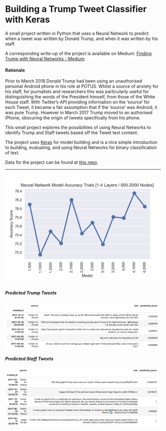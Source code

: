 # Building a Trump Tweet Classifier with Keras
A small project written in Python that uses a Neural Network to predict
 when a tweet was written by Donald Trump, and when it was written by his staff.

 A corresponding write-up of the project is available on Medium: [Finding Trump with Neural Networks - Medium](https://medium.com/@Minyall/finding-trump-with-neural-networks-4419468e0624)

#### Rationale
Prior to March 2018 Donald Trump had been using an unauthorised personal Android phone in his role at POTUS. Whilst a source of anxiety for his staff, for journalists and researchers this was particularly useful for distinguishing the words of the President himself, from those of the White House staff. With Twitter’s API providing information on the ‘source’ for each Tweet, it became a fair assumption that if the ‘source’ was Android, it was pure Trump. However in March 2017 Trump moved to an authorised iPhone, obscuring the origin of tweets specifically from his phone.

This small project explores the possibilities of using Neural Networks to identify Trump and Staff tweets based off the Tweet text content.


The project uses [Keras](https://keras.io) for model building and is a nice simple introduction to building, evaluating,
and using Neural Networks for binary classification of text.

Data for the project can be found at [this repo](https://github.com/Minyall/trump_tweet_classifier/blob/master/images/accuracy_scores.jpg?raw=true).

----------------------------------------------------------------------------------------------------------------------------------------------------
![alt text](images/accuracy_scores.jpg "Neural Network Accuracy Scores")
---
##### Predicted Trump Tweets
![alt text](images/trump_predictions.jpeg "Predicted Trump Tweets")

##### Predicted Staff Tweets
![alt text](images/staff_predictions.jpeg "Predicted Staff Tweets ")
